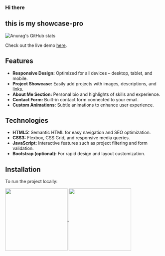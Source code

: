 ### Hi there
##  this is my showcase-pro

![Anurag's GitHub stats](https://github-readme-stats.vercel.app/api?username=anuraghazra&show_icons=true&theme=radical)

Check out the live demo [here](https://your-portfolio-link.com).

## Features

- **Responsive Design:** Optimized for all devices – desktop, tablet, and mobile.
- **Project Showcase:** Easily add projects with images, descriptions, and links.
- **About Me Section:** Personal bio and highlights of skills and experience.
- **Contact Form:** Built-in contact form connected to your email.
- **Custom Animations:** Subtle animations to enhance user experience.

## Technologies

- **HTML5:** Semantic HTML for easy navigation and SEO optimization.
- **CSS3:** Flexbox, CSS Grid, and responsive media queries.
- **JavaScript:** Interactive features such as project filtering and form validation.
- **Bootstrap (optional):** For rapid design and layout customization.

## Installation

To run the project locally:


<a href="https://github.com/anuraghazra/github-readme-stats">
  <img height=200 align="center" src="https://github-readme-stats.vercel.app/api?username=anuraghazra" />
</a>
<a href="https://github.com/anuraghazra/convoychat">
  <img height=200 align="center" src="https://github-readme-stats.vercel.app/api/top-langs?username=anuraghazra&layout=compact&langs_count=8&card_width=320" />
</a>


